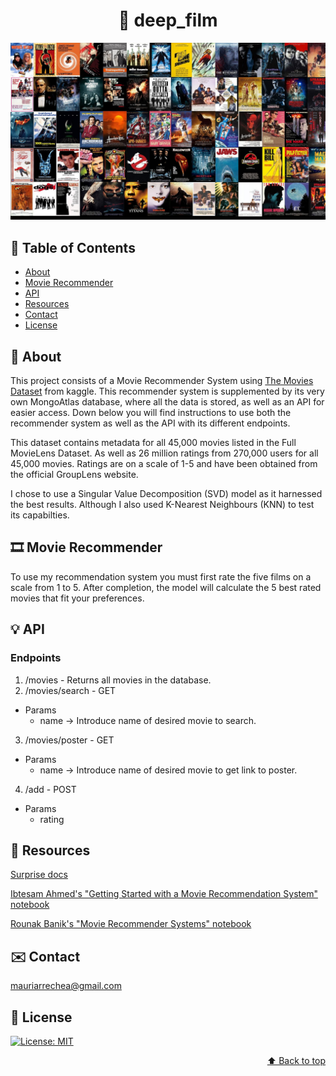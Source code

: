 # <div align="center"> :movie_camera: deep_film </div>

![Alt](/images/movies_collage.jpg "Movies")



## :scroll: Table of Contents

* [About](#about)
* [Movie Recommender](#movierecommender)
* [API](#api)
* [Resources](#resources)
* [Contact](#contact)
* [License](#license)

## :newspaper: About

This project consists of a Movie Recommender System using [The Movies Dataset](https://www.kaggle.com/rounakbanik/the-movies-dataset) from kaggle. This recommender system is supplemented by its very own MongoAtlas database, where all the data is stored, as well as an API for easier access. Down below you will find instructions to use both the recommender system as well as the API with its different endpoints.

This dataset contains metadata for all 45,000 movies listed in the Full MovieLens Dataset. As well as 26 million ratings from 270,000 users for all 45,000 movies. Ratings are on a scale of 1-5 and have been obtained from the official GroupLens website.

I chose to use a Singular Value Decomposition (SVD) model as it harnessed the best results. Although I also used K-Nearest Neighbours (KNN) to test its capabilties.

## :film_strip: Movie Recommender

To use my recommendation system you must first rate the five films on a scale from 1 to 5. After completion, the model will calculate the 5 best rated movies that fit your preferences. 

## :bulb: API 

### Endpoints

1. /movies - Returns all movies in the database.
2. /movies/search - GET
- Params
    - name -> Introduce name of desired movie to search.
3. /movies/poster - GET
- Params
    - name -> Introduce name of desired movie to get link to poster.
4. /add - POST
- Params
    - rating

## :notebook_with_decorative_cover: Resources

[Surprise docs](https://surprise.readthedocs.io/en/stable/)

[Ibtesam Ahmed's "Getting Started with a Movie Recommendation System" notebook](https://www.kaggle.com/ibtesama/getting-started-with-a-movie-recommendation-system)  

[Rounak Banik's "Movie Recommender Systems" notebook](https://www.kaggle.com/rounakbanik/movie-recommender-systems)
## :envelope: Contact

mauriarrechea@gmail.com
## :key: License
[![License: MIT](https://img.shields.io/badge/License-MIT-yellow.svg)](LICENSE)

<div align="right"><a href="#top">&#11014; Back to top</a></div>